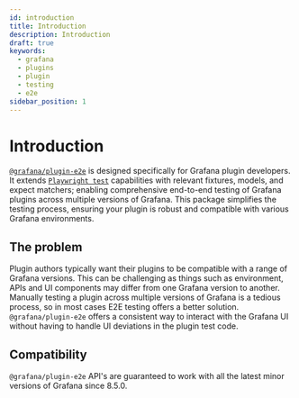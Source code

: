 ```yaml
---
id: introduction
title: Introduction
description: Introduction
draft: true
keywords:
  - grafana
  - plugins
  - plugin
  - testing
  - e2e
sidebar_position: 1
---
```


# Introduction

[`@grafana/plugin-e2e`](https://www.npmjs.com/package/@grafana/plugin-e2e?activeTab=readme) is designed specifically for Grafana plugin developers. It extends [`Playwright test`](https://playwright.dev/) capabilities with relevant fixtures, models, and expect matchers; enabling comprehensive end-to-end testing of Grafana plugins across multiple versions of Grafana. This package simplifies the testing process, ensuring your plugin is robust and compatible with various Grafana environments.

## The problem

Plugin authors typically want their plugins to be compatible with a range of Grafana versions. This can be challenging as things such as environment, APIs and UI components may differ from one Grafana version to another. Manually testing a plugin across multiple versions of Grafana is a tedious process, so in most cases E2E testing offers a better solution. `@grafana/plugin-e2e` offers a consistent way to interact with the Grafana UI without having to handle UI deviations in the plugin test code.

## Compatibility

`@grafana/plugin-e2e` API's are guaranteed to work with all the latest minor versions of Grafana since 8.5.0.
